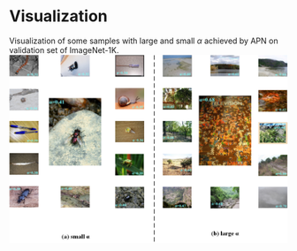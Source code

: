 # Visualization
   Visualization of some samples with large and small $\alpha$ achieved by APN on validation set of ImageNet-1K.
![image](https://github.com/36f857fe/Visualization/blob/main/visualization.png)
